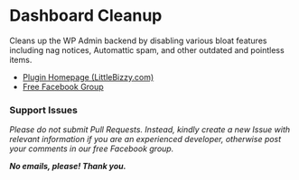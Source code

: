 # Dashboard Cleanup

Cleans up the WP Admin backend by disabling various bloat features including nag notices, Automattic spam, and other outdated and pointless items.

* [Plugin Homepage (LittleBizzy.com)](https://www.littlebizzy.com/plugins/dashboard-cleanup)
* [Free Facebook Group](https://www.facebook.com/groups/littlebizzy/)

### Support Issues

*Please do not submit Pull Requests. Instead, kindly create a new Issue with relevant information if you are an experienced developer, otherwise post your comments in our free Facebook group.*

***No emails, please! Thank you.***
